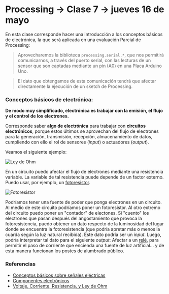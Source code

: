 # Processing → Clase 7 → jueves 16 de mayo

En esta clase corresponde hacer una introducción a los conceptos básicos de electrónica, la que será aplicada en una evaluación Parcial de Processing: 

> Aprovecharemos la biblioteca `processing.serial.*`, que nos permitirá comunicarnos, a través del puerto serial, con las lecturas de un sensor que son captadas mediante un pin (A0) en una Placa Arduino Uno.

> El dato que obtengamos de esta comunicación tendrá que afectar directamente la ejecución de un sketch de Processing. 


### Conceptos básicos de electrónica: 

**De modo muy simplificado, electrónica es trabajar con la emisión, el flujo y el control de los electrones.**

Corresponde saber **algo de electrónica** para trabajar con **circuitos electrónicos**, porque estos últimos se aprovechan del flujo de electrones para la generación, transmisión, recepción, almacenamiento de datos, cumpliendo con ello el rol de sensores (*input*) o actuadores (*output*).

Veamos el siguiente ejemplo:

![Ley de Ohm](https://www.build-electronic-circuits.com/wp-content/uploads/2014/09/Ohms-law-cartoon-cropped.jpg)

En un circuito puedo afectar el flujo de electrones mediante una resistencia variable. La variable de tal resistencia puede depende de un factor externo. Puedo usar, por ejemplo, un [fotoresistor](https://es.wikipedia.org/wiki/Fotorresistor).

![Fotoresistor](http://e-ducativa.catedu.es/44700165/aula/archivos/repositorio/1000/1106/html/20070822klpingtcn_247iessco.jpg)

Podríamos tener una fuente de poder que ponga electrones en un circuito. Al medio de este circuito podríamos poner un fotoresistor. Al otro extremo del circuito puedo poner un "contador" de electones. Si "cuento" los electrones que pasan después del angostamiento que provoca la fotoresistencia, puedo obtener un dato respecto de la luminosidad del lugar donde se encuentra la fotoresistencia (que podría apretar más o menos la cuarda según la luz natural recibida). Este dato podría ser un *input*. Luego, podría interpretar tal dato para el siguiente *output*: Afectar a un [relé](https://es.wikipedia.org/wiki/Rel%C3%A9), para permitir el paso de corriente que encienda una fuente de luz artificial… y de esta manera funcionan los postes de alumbrado público.


### Referencias

- [Conceptos básicos sobre señales eléctricas](http://www.arduino.utfsm.cl/1-conceptos-de-electronica-basica/)
- [Componentes electrónicos](https://aprendiendoarduino.wordpress.com/tag/ley-de-ohm/)
- [Voltaje, Corriente, Resistencia, y Ley de Ohm](http://cursos.mcielectronics.cl/voltaje-corriente-resistencia-y-ley-de-ohm/)

